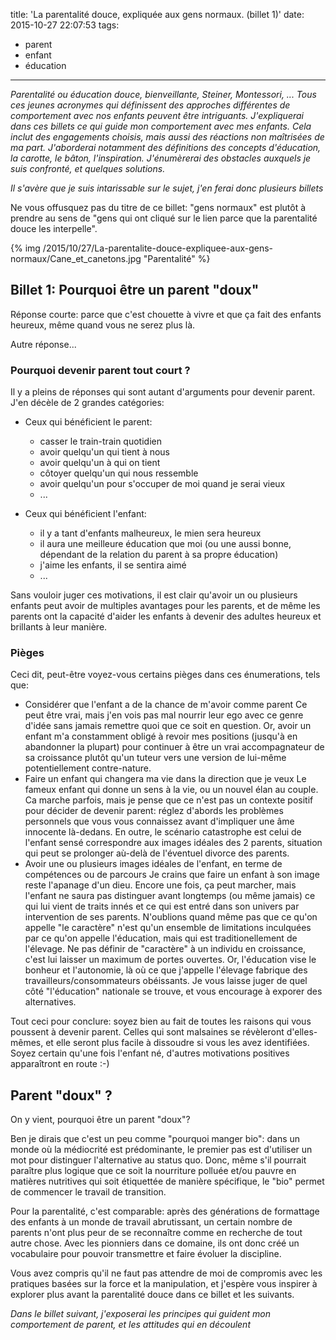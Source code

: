 title: 'La parentalité douce, expliquée aux gens normaux. (billet 1)'
date: 2015-10-27 22:07:53
tags:
- parent
- enfant
- éducation
---
*Parentalité ou éducation douce, bienveillante, Steiner, Montessori, ... Tous ces jeunes acronymes qui définissent des approches différentes de comportement avec nos enfants peuvent être intriguants.*
*J'expliquerai dans ces billets ce qui guide mon comportement avec mes enfants. Cela inclut des engagements choisis, mais aussi des réactions non maîtrisées de ma part.*
*J'aborderai notamment des définitions des concepts d'éducation, la carotte, le bâton, l'inspiration. J'énumèrerai des obstacles auxquels je suis confronté, et quelques solutions.*

*Il s'avère que je suis intarissable sur le sujet, j'en ferai donc plusieurs billets*

Ne vous offusquez pas du titre de ce billet: "gens normaux" est plutôt à prendre au sens de "gens qui ont cliqué sur le lien parce que la parentalité douce les interpelle".

{% img /2015/10/27/La-parentalite-douce-expliquee-aux-gens-normaux/Cane_et_canetons.jpg "Parentalité" %}


Billet 1: Pourquoi être un parent "doux"
----------------------------------------

Réponse courte: parce que c'est chouette à vivre et que ça fait des enfants heureux, même quand vous ne serez plus là.

Autre réponse...

### Pourquoi devenir parent tout court ?

Il y a pleins de réponses qui sont autant d'arguments pour devenir parent. J'en décèle de 2 grandes catégories:
* Ceux qui bénéficient le parent: 
	+ casser le train-train quotidien
	+ avoir quelqu'un qui tient à nous
	+ avoir quelqu'un à qui on tient
	+ côtoyer quelqu'un qui nous ressemble
	+ avoir quelqu'un pour s'occuper de moi quand je serai vieux
	+ ...

* Ceux qui bénéficient l'enfant: 
	+ il y a tant d'enfants malheureux, le mien sera heureux
	+ il aura une meilleure éducation que moi (ou une aussi bonne, dépendant de la relation du parent à sa propre éducation)
	+ j'aime les enfants, il se sentira aimé
	+ ...

Sans vouloir juger ces motivations, il est clair qu'avoir un ou plusieurs enfants peut avoir de multiples avantages pour les parents, et de même les parents ont la capacité d'aider les enfants à devenir des adultes heureux et brillants à leur manière.

### Pièges

Ceci dit, peut-être voyez-vous certains pièges dans ces énumerations, tels que:

* Considérer que l'enfant a de la chance de m'avoir comme parent
Ce peut être vrai, mais j'en vois pas mal nourrir leur ego avec ce genre d'idée sans jamais remettre quoi que ce soit en question. Or, avoir un enfant m'a constamment obligé à revoir mes positions (jusqu'à en abandonner la plupart) pour continuer à être un vrai accompagnateur de sa croissance plutôt qu'un tuteur vers une version de lui-même potentiellement contre-nature.
* Faire un enfant qui changera ma vie dans la direction que je veux
Le fameux enfant qui donne un sens à la vie, ou un nouvel élan au couple. Ca marche parfois, mais je pense que ce n'est pas un contexte positif pour décider de devenir parent: réglez d'abords les problèmes personnels que vous vous connaissez avant d'impliquer une âme innocente là-dedans.
En outre, le scénario catastrophe est celui de l'enfant sensé correspondre aux images idéales des 2 parents, situation qui peut se prolonger aù-delà de l'éventuel divorce des parents.
* Avoir une ou plusieurs images idéales de l'enfant, en terme de compétences ou de parcours
Je crains que faire un enfant à son image reste l'apanage d'un dieu. Encore une fois, ça peut marcher, mais l'enfant ne saura pas distinguer avant longtemps (ou même jamais) ce qui lui vient de traits innés et ce qui est entré dans son univers par intervention de ses parents. N'oublions quand même pas que ce qu'on appelle "le caractère" n'est qu'un ensemble de limitations inculquées par ce qu'on appelle l'éducation, mais qui est traditionellement de l'élevage. Ne pas définir de "caractère" à un individu en croissance, c'est lui laisser un maximum de portes ouvertes.
Or, l'éducation vise le bonheur et l'autonomie, là où ce que j'appelle l'élevage fabrique des travailleurs/consommateurs obéissants. Je vous laisse juger de quel côté "l'éducation" nationale se trouve, et vous encourage à exporer des alternatives.

Tout ceci pour conclure: soyez bien au fait de toutes les raisons qui vous poussent à devenir parent. Celles qui sont malsaines se révèleront d'elles-mêmes, et elle seront plus facile à dissoudre si vous les avez identifiées.
Soyez certain qu'une fois l'enfant né, d'autres motivations positives apparaîtront en route :-)

Parent "doux" ?
---------------

On y vient, pourquoi être un parent "doux"?

Ben je dirais que c'est un peu comme "pourquoi manger bio": dans un monde où la médiocrité est prédominante, le premier pas est d'utiliser un mot pour distinguer l'alternative au status quo.
Donc, même s'il pourrait paraître plus logique que ce soit la nourriture polluée et/ou pauvre en matières nutritives qui soit étiquettée de manière spécifique, le "bio" permet de commencer le travail de transition.

Pour la parentalité, c'est comparable: après des générations de formattage des enfants à un monde de travail abrutissant, un certain nombre de parents n'ont plus peur de se reconnaître comme en recherche de tout autre chose.
Avec les pionniers dans ce domaine, ils ont donc créé un vocabulaire pour pouvoir transmettre et faire évoluer la discipline.

Vous avez compris qu'il ne faut pas attendre de moi de compromis avec les pratiques basées sur la force et la manipulation, et j'espère vous inspirer à explorer plus avant la parentalité douce dans ce billet et les suivants.

*Dans le billet suivant, j'exposerai les principes qui guident mon comportement de parent, et les attitudes qui en découlent*